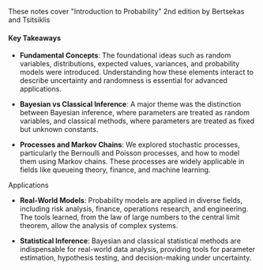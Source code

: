 These notes cover "Introduction to Probability" 2nd edition by Bertsekas and Tsitsiklis

#### Key Takeaways
- **Fundamental Concepts**: The foundational ideas such as random variables, distributions, expected values, variances, and probability models were introduced. Understanding how these elements interact to describe uncertainty and randomness is essential for advanced applications.
  
- **Bayesian vs Classical Inference**: A major theme was the distinction between Bayesian inference, where parameters are treated as random variables, and classical methods, where parameters are treated as fixed but unknown constants.

- **Processes and Markov Chains**: We explored stochastic processes, particularly the Bernoulli and Poisson processes, and how to model them using Markov chains. These processes are widely applicable in fields like queueing theory, finance, and machine learning.

Applications
- **Real-World Models**: Probability models are applied in diverse fields, including risk analysis, finance, operations research, and engineering. The tools learned, from the law of large numbers to the central limit theorem, allow the analysis of complex systems.
  
- **Statistical Inference**: Bayesian and classical statistical methods are indispensable for real-world data analysis, providing tools for parameter estimation, hypothesis testing, and decision-making under uncertainty.